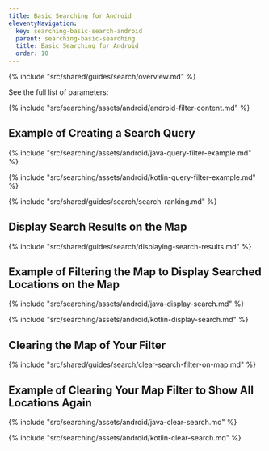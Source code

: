 ```yaml
---
title: Basic Searching for Android
eleventyNavigation:
  key: searching-basic-search-android
  parent: searching-basic-searching
  title: Basic Searching for Android
  order: 10
---
```


{% include "src/shared/guides/search/overview.md" %}

See the full list of parameters:

{% include "src/searching/assets/android/android-filter-content.md" %}

## Example of Creating a Search Query

<mi-tabs>
<mi-tab label="Java" tab-for="java"></mi-tab>
<mi-tab label="Kotlin" tab-for="kotlin"></mi-tab>
<mi-tab-panel id="java">

{% include "src/searching/assets/android/java-query-filter-example.md" %}

</mi-tab-panel>
<mi-tab-panel id="kotlin">

{% include "src/searching/assets/android/kotlin-query-filter-example.md" %}

</mi-tab-panel>
</mi-tabs>

{% include "src/shared/guides/search/search-ranking.md" %}

## Display Search Results on the Map

{% include "src/shared/guides/search/displaying-search-results.md" %}

## Example of Filtering the Map to Display Searched Locations on the Map

<mi-tabs>
<mi-tab label="Java" tab-for="androidJava"></mi-tab>
<mi-tab label="Kotlin" tab-for="androidKotlin"></mi-tab>
<mi-tab-panel id="androidJava">

{% include "src/searching/assets/android/java-display-search.md" %}

</mi-tab-panel>
<mi-tab-panel id="androidKotlin">

{% include "src/searching/assets/android/kotlin-display-search.md" %}

</mi-tab-panel>
</mi-tabs>

## Clearing the Map of Your Filter

{% include "src/shared/guides/search/clear-search-filter-on-map.md" %}

## Example of Clearing Your Map Filter to Show All Locations Again

<mi-tabs>
<mi-tab label="Java" tab-for="androidJava"></mi-tab>
<mi-tab label="Kotlin" tab-for="androidKotlin"></mi-tab>
<mi-tab-panel id="androidJava">

{% include "src/searching/assets/android/java-clear-search.md" %}

</mi-tab-panel>
<mi-tab-panel id="androidKotlin">

{% include "src/searching/assets/android/kotlin-clear-search.md" %}

</mi-tab-panel>
</mi-tabs>
